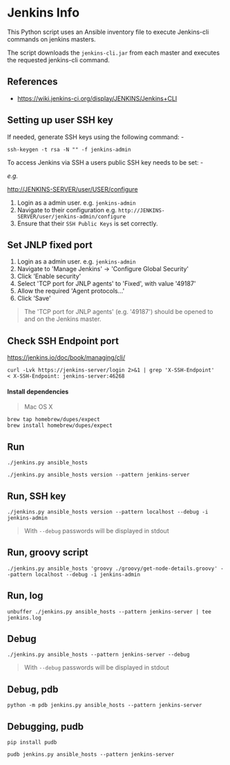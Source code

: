 
# Jenkins Info

This Python script uses an Ansible inventory file to execute Jenkins-cli commands on jenkins masters.

The script downloads the ```jenkins-cli.jar``` from each master and executes the requested jenkins-cli command.

## References

- <https://wiki.jenkins-ci.org/display/JENKINS/Jenkins+CLI>

## Setting up user SSH key

If needed, generate SSH keys using the following command: -

~~~
ssh-keygen -t rsa -N "" -f jenkins-admin
~~~

To access Jenkins via SSH a users public SSH key needs to be set: -

_e.g._

<http://JENKINS-SERVER/user/USER/configure>

1. Login as a admin user. e.g. ```jenkins-admin```
2. Navigate to their configuration e.g. ```http://JENKINS-SERVER/user/jenkins-admin/configure```
3. Ensure that their ```SSH Public Keys``` is set correctly.

## Set JNLP fixed port

1. Login as a admin user. e.g. ```jenkins-admin```
2. Navigate to 'Manage Jenkins' -> 'Configure Global Security'
3. Click 'Enable security'
4. Select 'TCP port for JNLP agents' to 'Fixed', with value '49187'
5. Allow the required 'Agent protocols...'
5. Click 'Save'

> The 'TCP port for JNLP agents' (e.g. '49187') should be opened to and on the Jenkins master.

## Check SSH Endpoint port

<https://jenkins.io/doc/book/managing/cli/>

~~~
curl -Lvk https://jenkins-server/login 2>&1 | grep 'X-SSH-Endpoint'
< X-SSH-Endpoint: jenkins-server:46268
~~~

#### Install dependencies

> Mac OS X

~~~
brew tap homebrew/dupes/expect
brew install homebrew/dupes/expect
~~~

## Run

~~~
./jenkins.py ansible_hosts

./jenkins.py ansible_hosts version --pattern jenkins-server
~~~

## Run, SSH key

~~~
./jenkins.py ansible_hosts version --pattern localhost --debug -i jenkins-admin
~~~

> With ```--debug``` passwords will be displayed in stdout

## Run, groovy script

~~~
./jenkins.py ansible_hosts 'groovy ./groovy/get-node-details.groovy' --pattern localhost --debug -i jenkins-admin
~~~

## Run, log

~~~
unbuffer ./jenkins.py ansible_hosts --pattern jenkins-server | tee jenkins.log
~~~

## Debug

~~~
./jenkins.py ansible_hosts --pattern jenkins-server --debug
~~~

> With ```--debug``` passwords will be displayed in stdout

## Debug, pdb

~~~
python -m pdb jenkins.py ansible_hosts --pattern jenkins-server
~~~

## Debugging, pudb

~~~
pip install pudb

pudb jenkins.py ansible_hosts --pattern jenkins-server
~~~

